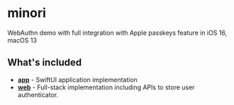 minori
===

WebAuthn demo with full integration with Apple passkeys feature in iOS 16, macOS 13

What's included
---

- [**app**](./app) - SwiftUI application implementation
- [**web**](./web) - Full-stack implementation including APIs to store user authenticator.
